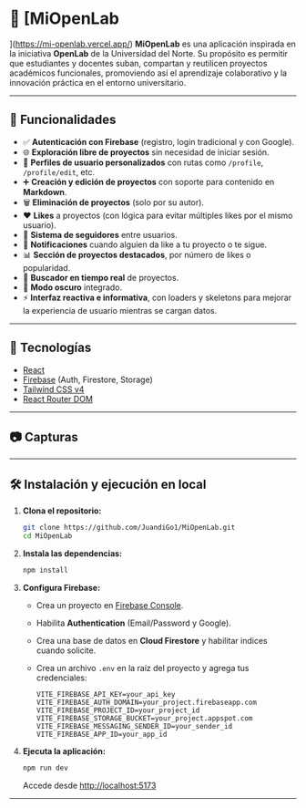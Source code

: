# 📘 [MiOpenLab
](https://mi-openlab.vercel.app/)
**MiOpenLab** es una aplicación inspirada en la iniciativa **OpenLab** de la Universidad del Norte. Su propósito es permitir que estudiantes y docentes suban, compartan y reutilicen proyectos académicos funcionales, promoviendo así el aprendizaje colaborativo y la innovación práctica en el entorno universitario.

---

## 🚀 Funcionalidades

- ✅ **Autenticación con Firebase** (registro, login tradicional y con Google).
- 🌐 **Exploración libre de proyectos** sin necesidad de iniciar sesión.
- 👤 **Perfiles de usuario personalizados** con rutas como `/profile`, `/profile/edit`, etc.
- ➕ **Creación y edición de proyectos** con soporte para contenido en **Markdown**.
- 🗑️ **Eliminación de proyectos** (solo por su autor).
- ❤️ **Likes** a proyectos (con lógica para evitar múltiples likes por el mismo usuario).
- 👥 **Sistema de seguidores** entre usuarios.
- 🔔 **Notificaciones** cuando alguien da like a tu proyecto o te sigue.
- 📊 **Sección de proyectos destacados**, por número de likes o popularidad.
- 🔎 **Buscador en tiempo real** de proyectos.
- 🌙 **Modo oscuro** integrado.
- ⚡ **Interfaz reactiva e informativa**, con loaders y skeletons para mejorar la experiencia de usuario mientras se cargan datos.

---

## 🧰 Tecnologías

- [React](https://reactjs.org/)
- [Firebase](https://firebase.google.com/) (Auth, Firestore, Storage)
- [Tailwind CSS v4](https://tailwindcss.com/)
- [React Router DOM](https://reactrouter.com/)

---

## 📷 Capturas

---
## 🛠️ Instalación y ejecución en local

1. **Clona el repositorio:**

   ```bash
   git clone https://github.com/JuandiGo1/MiOpenLab.git
   cd MiOpenLab
   ```

2. **Instala las dependencias:**

   ```bash
   npm install
   ```

3. **Configura Firebase:**

   - Crea un proyecto en [Firebase Console](https://console.firebase.google.com/).
   - Habilita **Authentication** (Email/Password y Google).
   - Crea una base de datos en **Cloud Firestore** y habilitar indices cuando solicite.
   - Crea un archivo `.env` en la raíz del proyecto y agrega tus credenciales:

     ```env
     VITE_FIREBASE_API_KEY=your_api_key
     VITE_FIREBASE_AUTH_DOMAIN=your_project.firebaseapp.com
     VITE_FIREBASE_PROJECT_ID=your_project_id
     VITE_FIREBASE_STORAGE_BUCKET=your_project.appspot.com
     VITE_FIREBASE_MESSAGING_SENDER_ID=your_sender_id
     VITE_FIREBASE_APP_ID=your_app_id
     ```

4. **Ejecuta la aplicación:**

   ```bash
   npm run dev
   ```

   Accede desde [http://localhost:5173](http://localhost:5173)

---
